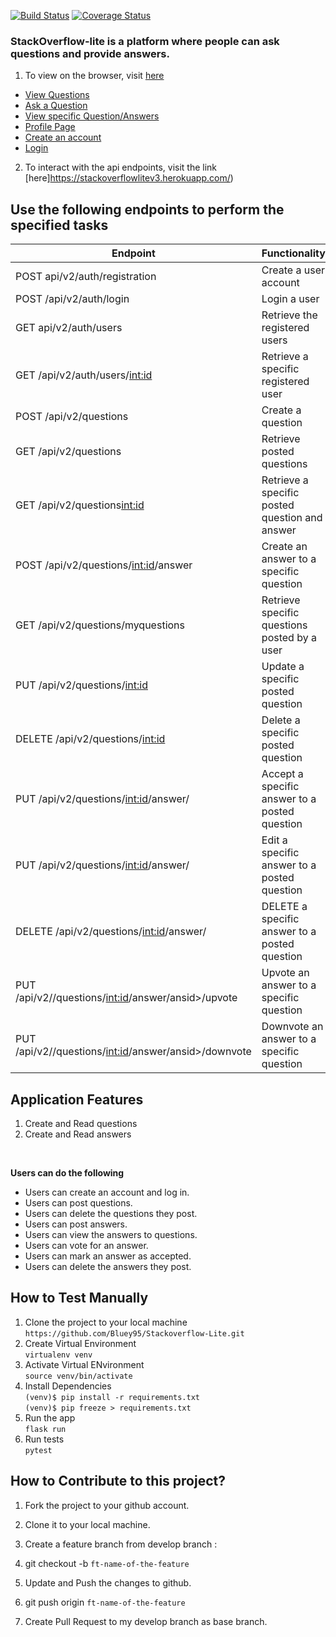 [![Build Status](https://travis-ci.org/Bluey95/Stackoverflow-Lite.svg?branch=develop)](https://travis-ci.org/Bluey95/Stackoverflow-Lite)  [![Coverage Status](https://coveralls.io/repos/github/Bluey95/Stackoverflow-Lite/badge.svg?branch=challenge_three_latest)](https://coveralls.io/github/Bluey95/Stackoverflow-Lite?branch=challenge_three_latest)
### StackOverflow-lite is a platform where people can ask questions and provide answers. 

1. To view on the browser, visit [here](https://bluey95.github.io/Stackoverflow-Lite/)
* [View Questions](https://bluey95.github.io/Stackoverflow-Lite/)
* [Ask a Question](https://bluey95.github.io/Stackoverflow-Lite/userask.html)
* [View specific Question/Answers](https://bluey95.github.io/Stackoverflow-Lite/viewquestions.html)
* [Profile Page](https://bluey95.github.io/Stackoverflow-Lite/profile.html)
* [Create an account](https://bluey95.github.io/Stackoverflow-Lite/signup.html)
* [Login](https://bluey95.github.io/Stackoverflow-Lite/signin.html)




2. To interact with the api endpoints, visit the link [here]https://stackoverflowlitev3.herokuapp.com/)<br>

## Use the following endpoints to perform the specified tasks
		 
| 	Endpoint                               | Functionality                                                  
| ---------------------------------------------| -----------------------------------------------|
| POST api/v2/auth/registration                | Create a user account                          |          
| POST /api/v2/auth/login                      | Login a user                                   |
| GET api/v2/auth/users                        | Retrieve the registered users                  |
| GET /api/v2/auth/users/<int:id>              | Retrieve a specific registered user            |
| POST /api/v2/questions                       | Create a question                              |
| GET /api/v2/questions                        | Retrieve posted questions                      |
| GET /api/v2/questions<int:id>                | Retrieve a specific posted question and answer |
| POST /api/v2/questions/<int:id>/answer       | Create an answer to a specific question        |
| GET /api/v2/questions/myquestions            | Retrieve specific questions posted by a user   |
| PUT /api/v2/questions/<int:id>               | Update a specific posted question              |
| DELETE /api/v2/questions/<int:id>            | Delete a specific posted question              |
| PUT /api/v2/questions/<int:id>/answer/<ansid> | Accept a specific answer to a posted question  |
| PUT /api/v2/questions/<int:id>/answer/<ansid> | Edit a specific answer to a posted question    |
| DELETE /api/v2/questions/<int:id>/answer/<ansid> | DELETE a specific answer to a posted question  |
| PUT /api/v2//questions/<int:id>/answer/ansid>/upvote | Upvote an answer to a specific question |
| PUT /api/v2//questions/<int:id>/answer/ansid>/downvote | Downvote an answer to a specific question |
		 

## Application Features

1. Create and Read questions
2. Create and Read answers

<br>

**Users can do the following**

* Users can create an account and log in.
* Users can post questions.
* Users can delete the questions they post.
* Users can post answers.
* Users can view the answers to questions. 
* Users can vote for an answer.
* Users can mark an answer as accepted.
* Users can delete the answers they post.

## How to Test Manually
1. Clone the project to your local machine <br>
		`https://github.com/Bluey95/Stackoverflow-Lite.git`
2. Create Virtual Environment <br>
		`virtualenv venv`
3. Activate Virtual ENvironment<br>
		`source venv/bin/activate`
4. Install Dependencies<br>
		`(venv)$ pip install -r requirements.txt` <br>
		`(venv)$ pip freeze > requirements.txt` <br>
5. Run the app <br>
		`flask run`<br>
6. Run tests <br>
		`pytest`
		<br>
## How to Contribute to this project?

1. Fork the project to your github account.

2. Clone it to your local machine.

3. Create a feature branch from develop branch :

4. git checkout -b `ft-name-of-the-feature`

5. Update and Push the changes to github.

6. git push origin `ft-name-of-the-feature`

7. Create Pull Request to my develop branch as base branch.




